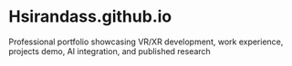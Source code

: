 # Hsirandass.github.io
Professional portfolio showcasing VR/XR development, work experience, projects demo, AI integration, and published research
